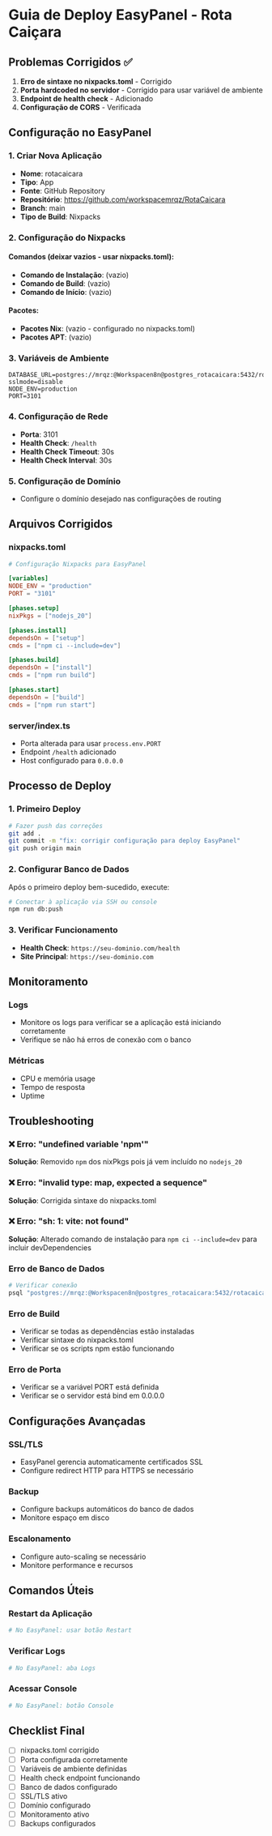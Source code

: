 # Guia de Deploy EasyPanel - Rota Caiçara

## Problemas Corrigidos ✅

1. **Erro de sintaxe no nixpacks.toml** - Corrigido
2. **Porta hardcoded no servidor** - Corrigido para usar variável de ambiente
3. **Endpoint de health check** - Adicionado
4. **Configuração de CORS** - Verificada

## Configuração no EasyPanel

### 1. Criar Nova Aplicação
- **Nome**: rotacaicara
- **Tipo**: App
- **Fonte**: GitHub Repository
- **Repositório**: https://github.com/workspacemrqz/RotaCaicara
- **Branch**: main
- **Tipo de Build**: Nixpacks

### 2. Configuração do Nixpacks

#### Comandos (deixar vazios - usar nixpacks.toml):
- **Comando de Instalação**: (vazio)
- **Comando de Build**: (vazio)
- **Comando de Início**: (vazio)

#### Pacotes:
- **Pacotes Nix**: (vazio - configurado no nixpacks.toml)
- **Pacotes APT**: (vazio)

### 3. Variáveis de Ambiente

```env
DATABASE_URL=postgres://mrqz:@Workspacen8n@postgres_rotacaicara:5432/rotacaicara?sslmode=disable
NODE_ENV=production
PORT=3101
```

### 4. Configuração de Rede
- **Porta**: 3101
- **Health Check**: `/health`
- **Health Check Timeout**: 30s
- **Health Check Interval**: 30s

### 5. Configuração de Domínio
- Configure o domínio desejado nas configurações de routing

## Arquivos Corrigidos

### nixpacks.toml
```toml
# Configuração Nixpacks para EasyPanel

[variables]
NODE_ENV = "production"
PORT = "3101"

[phases.setup]
nixPkgs = ["nodejs_20"]

[phases.install]
dependsOn = ["setup"]
cmds = ["npm ci --include=dev"]

[phases.build] 
dependsOn = ["install"]
cmds = ["npm run build"]

[phases.start]
dependsOn = ["build"]
cmds = ["npm run start"]
```

### server/index.ts
- Porta alterada para usar `process.env.PORT`
- Endpoint `/health` adicionado
- Host configurado para `0.0.0.0`

## Processo de Deploy

### 1. Primeiro Deploy
```bash
# Fazer push das correções
git add .
git commit -m "fix: corrigir configuração para deploy EasyPanel"
git push origin main
```

### 2. Configurar Banco de Dados
Após o primeiro deploy bem-sucedido, execute:

```bash
# Conectar à aplicação via SSH ou console
npm run db:push
```

### 3. Verificar Funcionamento
- **Health Check**: `https://seu-dominio.com/health`
- **Site Principal**: `https://seu-dominio.com`

## Monitoramento

### Logs
- Monitore os logs para verificar se a aplicação está iniciando corretamente
- Verifique se não há erros de conexão com o banco

### Métricas
- CPU e memória usage
- Tempo de resposta
- Uptime

## Troubleshooting

### ❌ Erro: "undefined variable 'npm'"
**Solução**: Removido `npm` dos nixPkgs pois já vem incluído no `nodejs_20`

### ❌ Erro: "invalid type: map, expected a sequence"
**Solução**: Corrigida sintaxe do nixpacks.toml

### ❌ Erro: "sh: 1: vite: not found"
**Solução**: Alterado comando de instalação para `npm ci --include=dev` para incluir devDependencies

### Erro de Banco de Dados
```bash
# Verificar conexão
psql "postgres://mrqz:@Workspacen8n@postgres_rotacaicara:5432/rotacaicara?sslmode=disable" -c "\dt"
```

### Erro de Build
- Verificar se todas as dependências estão instaladas
- Verificar sintaxe do nixpacks.toml
- Verificar se os scripts npm estão funcionando

### Erro de Porta
- Verificar se a variável PORT está definida
- Verificar se o servidor está bind em 0.0.0.0

## Configurações Avançadas

### SSL/TLS
- EasyPanel gerencia automaticamente certificados SSL
- Configure redirect HTTP para HTTPS se necessário

### Backup
- Configure backups automáticos do banco de dados
- Monitore espaço em disco

### Escalonamento
- Configure auto-scaling se necessário
- Monitore performance e recursos

## Comandos Úteis

### Restart da Aplicação
```bash
# No EasyPanel: usar botão Restart
```

### Verificar Logs
```bash
# No EasyPanel: aba Logs
```

### Acessar Console
```bash
# No EasyPanel: botão Console
```

## Checklist Final

- [ ] nixpacks.toml corrigido
- [ ] Porta configurada corretamente
- [ ] Variáveis de ambiente definidas
- [ ] Health check endpoint funcionando
- [ ] Banco de dados configurado
- [ ] SSL/TLS ativo
- [ ] Domínio configurado
- [ ] Monitoramento ativo
- [ ] Backups configurados 